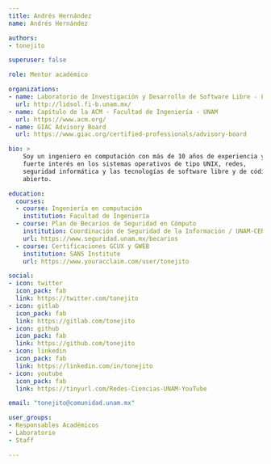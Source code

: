 ```yaml
---
title: Andrés Hernández
name: Andrés Hernández

authors:
- tonejito

superuser: false

role: Mentor académico

organizations:
- name: Laboratorio de Investigación y Desarrollo de Software Libre - LIDSoL
  url: http://lidsol.fi-b.unam.mx/
- name: Capítulo de la ACM - Facultad de Ingeniería - UNAM
  url: https://www.acm.org/
- name: GIAC Advisory Board
  url: https://www.giac.org/certified-professionals/advisory-board

bio: >
    Soy un ingeniero en computación con más de 10 años de experiencia y un
    fuerte interés en los sistemas operativos de tipo UNIX, redes,
    seguridad informática y las tecnologías de software libre y de código
    abierto.

education:
  courses:
  - course: Ingeniería en computación
    institution: Facultad de Ingeniería
  - course: Plan de Becarios de Seguridad en Cómputo
    institution: Coordinación de Seguridad de la Información / UNAM-CERT
    url: https://www.seguridad.unam.mx/becarios
  - course: Certificaciones GCUX y GWEB
    institution: SANS Institute
    url: https://www.youracclaim.com/user/tonejito

social:
- icon: twitter
  icon_pack: fab
  link: https://twitter.com/tonejito
- icon: gitlab
  icon_pack: fab
  link: https://gitlab.com/tonejito
- icon: github
  icon_pack: fab
  link: https://github.com/tonejito
- icon: linkedin
  icon_pack: fab
  link: https://linkedin.com/in/tonejito
- icon: youtube
  icon_pack: fab
  link: https://tinyurl.com/Redes-Ciencias-UNAM-YouTube

email: "tonejito@comunidad.unam.mx"

user_groups:
- Responsables Académicos
- Laboratorio
- Staff

---
```


